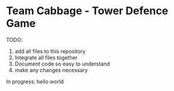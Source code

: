 # Team Cabbage - Tower Defence Game

TODO:
1. add all files to this repository
2. Integrate all files together
3. Document code so easy to understand
4. make any changes necessary

In progress:
hello world
